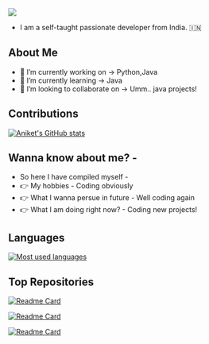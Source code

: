 <img src = "https://media.discordapp.net/attachments/891237527170715680/908787928459792434/Screenshot_20211113-000707_Canva-removebg-preview.png">

- I am a self-taught passionate developer from India. 🇮🇳

## About Me

- 🔭 I’m currently working on -> Python,Java
- 🌱 I’m currently learning -> Java
- 👯 I’m looking to collaborate on -> Umm.. java projects!

## Contributions
[![Aniket's GitHub stats](https://github-readme-stats.vercel.app/api?username=DevMike123&count_private=true&show_icons=true&theme=radical)](https://github.com/DevMike123/)


## Wanna know about me? -
- So here I have compiled myself -
- 👉 My hobbies - Coding obviously
- 👉 What I wanna persue in future - Well coding again
- 👉 What I am doing right now? - Coding new projects!

## Languages 

[![Most used languages](https://github-readme-stats.vercel.app/api/top-langs/?username=DevMike123&langs_count=30&theme=radical&layout=compact)](https://github.com/DevMike123/)

## Top Repositories
[![Readme Card](https://github-readme-stats.vercel.app/api/pin/?username=mango-solutions&repo=unicord.js)](https://github.com/mango-solutions/unicord.js)

[![Readme Card](https://github-readme-stats.vercel.app/api/pin/?username=DevMike123&repo=Jarvis)](https://github.com/DevMike123/Jarvis)

[![Readme Card](https://github-readme-stats.vercel.app/api/pin/?username=mango-solutions&repo=Pokedex-Website)](https://github.com/mango-solutions/Pokedex-Website)
